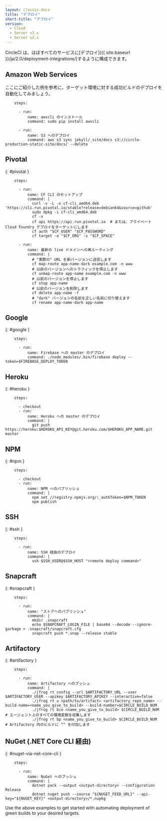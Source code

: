 ```yaml
---
layout: classic-docs
title: "デプロイ"
short-title: "デプロイ"
version:
  - Cloud
  - Server v3.x
  - Server v2.x
---
```


CircleCI は、ほぼすべてのサービスに[デプロイ]({{ site.baseurl }}/ja/2.0/deployment-integrations/)するように構成できます。


## Amazon Web Services
ここにご紹介した例を参考に、ターゲット環境に対する成功ビルドのデプロイを自動化してみましょう。

```
    steps:

      - run:
          name: awscli のインストール
          command: sudo pip install awscli

      - run:
          name: S3 へのデプロイ
          command: aws s3 sync jekyll/_site/docs s3://circle-production-static-site/docs/ --delete
```

## Pivotal
{: #pivotal }

```
    steps:

      - run:
          name: CF CLI のセットアップ
          command: |
            curl -v -L -o cf-cli_amd64.deb 'https://cli.run.pivotal.io/stable?release=debian64&source=github'
            sudo dpkg -i cf-cli_amd64.deb
            cf -v
            cf api https://api.run.pivotal.io  # または、プライベート Cloud Foundry デプロイをターゲットにします
            cf auth "$CF_USER" "$CF_PASSWORD"
            cf target -o "$CF_ORG" -s "$CF_SPACE"

      - run:
          name: 最新の live ドメインへの再ルーティング
          command: |
            # "実際の" URL を新バージョンに送信します
            cf map-route app-name-dark example.com -n www
            # 以前のバージョンへのトラフィックを停止します
            cf unmap-route app-name example.com -n www
            # 以前のバージョンを停止します
            cf stop app-name
            # 以前のバージョンを削除します
            cf delete app-name -f
            # "dark" バージョンの名前を正しい名前に切り替えます
            cf rename app-name-dark app-name
```


## Google
{: #google }

```
    steps:

      - run:
          name: Firebase への master のデプロイ
          command: ./node_modules/.bin/firebase deploy --token=$FIREBASE_DEPLOY_TOKEN
```


## Heroku
{: #heroku }

```
    steps:

      - checkout
      - run:
          name: Heroku への master のデプロイ
          command: |
            git push https://heroku:$HEROKU_API_KEY@git.heroku.com/$HEROKU_APP_NAME.git master
```

## NPM
{: #npm }

```
    steps:

      - checkout
      - run: 
          name: NPM へのパブリッシュ
          command: | 
            npm set //registry.npmjs.org/:_authToken=$NPM_TOKEN
            npm publish
```

## SSH
{: #ssh }

```
    steps:

      - run:
          name: SSH 経由のデプロイ
          command: |
            ssh $SSH_USER@$SSH_HOST "<remote deploy command>"
```

## Snapcraft
{: #snapcraft }

```
    steps:

      - run:
          name: "ストアへのパブリッシュ"
          command: |
            mkdir .snapcraft
            echo $SNAPCRAFT_LOGIN_FILE | base64 --decode --ignore-garbage > .snapcraft/snapcraft.cfg
            snapcraft push *.snap --release stable
```

## Artifactory
{: #artifactory }

```
    steps:

      - run:
          name: Artifactory へのプッシュ
          command: |
            ./jfrog rt config --url $ARTIFACTORY_URL --user $ARTIFACTORY_USER --apikey $ARTIFACTORY_APIKEY --interactive=false
            ./jfrog rt u <path/to/artifact> <artifactory_repo_name> --build-name=<name_you_give_to_build> --build-number=$CIRCLE_BUILD_NUM
            ./jfrog rt bce <name_you_give_to_build> $CIRCLE_BUILD_NUM  # エージェント上のすべての環境変数を収集します
            ./jfrog rt bp <name_you_give_to_build> $CIRCLE_BUILD_NUM  # Artifactory 内のビルドに ^^ を付加します
```

## NuGet (.NET Core CLI 経由)
{: #nuget-via-net-core-cli }

```
    steps:

      - run:
          name: NuGet へのプッシュ
          command: |
            dotnet pack --output <output-directory> --configuration Release
            dotnet nuget push --source "${NUGET_FEED_URL}" --api-key="${NUGET_KEY}" <output-directory>/*.nupkg
```

Use the above examples to get started with automating deployment of green builds to your desired targets.
